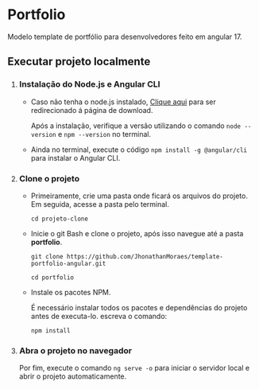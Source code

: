 # Portfolio

Modelo template de portfólio para desenvolvedores feito em angular 17.

## Executar projeto localmente

1. ### Instalação do Node.js e Angular CLI

   - Caso não tenha o node.js instalado, [Clique aqui](https://nodejs.org/en) para ser redirecionado á página de download.

     Após a instalação, verifique a versão utilizando o comando `node --version` e `npm --version` no terminal.

   - Ainda no terminal, execute o código `npm install -g @angular/cli` para instalar o Angular CLI.

2. ### Clone o projeto

   - Primeiramente, crie uma pasta onde ficará os arquivos do projeto. Em seguida, acesse a pasta pelo terminal.

     ```
     cd projeto-clone
     ```

   - Inicie o git Bash e clone o projeto, após isso navegue até a pasta **portfolio**.

     ```
     git clone https://github.com/JhonathanMoraes/template-portfolio-angular.git
     ```

     ```
     cd portfolio
     ```

   - Instale os pacotes NPM.

     É necessário instalar todos os pacotes e dependências do projeto antes de executa-lo. escreva o comando:

     ```
     npm install
     ```

3. ### Abra o projeto no navegador

   Por fim, execute o comando `ng serve -o` para iniciar o servidor local e abrir o projeto automaticamente.
